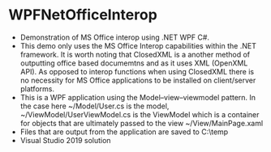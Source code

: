# WPFNetOfficeInterop

- Demonstration of MS Office interop using .NET WPF C#.
- This demo only uses the MS Office Interop capabilities within the .NET framework. It is worth noting that ClosedXML is a another method of outputting office based documemtns and as it uses XML (OpenXML API). As opposed to interop functions when using ClosedXML there is no necessity for MS Office applications to be installed on client/server platforms.
- This is a WPF application using the Model–view–viewmodel pattern. In the case here ~/Model/User.cs is the model, ~/ViewModel/UserViewModel.cs is the ViewModel which is a container for objects that are ultimately passed to the view ~/View/MainPage.xaml
- Files that are output from the application are saved to C:\temp
- Visual Studio 2019 solution
